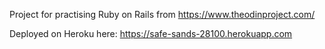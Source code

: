 Project for practising Ruby on Rails from https://www.theodinproject.com/

Deployed on Heroku here: https://safe-sands-28100.herokuapp.com
